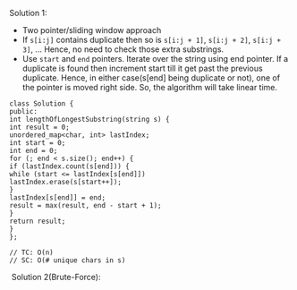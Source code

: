 Solution 1:
​
- Two pointer/sliding window approach
- If `s[i:j]` contains duplicate then so is `s[i:j + 1]`, `s[i:j + 2]`, `s[i:j + 3]`, ... Hence, no need to check those extra substrings.
- Use `start` and `end` pointers. Iterate over the string using end pointer. If a duplicate is found then increment start till it get past the previous duplicate. Hence, in either case(s[end] being duplicate or not), one of the pointer is moved right side. So, the algorithm will take linear time.
​
```
class Solution {
public:
int lengthOfLongestSubstring(string s) {
int result = 0;
unordered_map<char, int> lastIndex;
int start = 0;
int end = 0;
for (; end < s.size(); end++) {
if (lastIndex.count(s[end])) {
while (start <= lastIndex[s[end]])
lastIndex.erase(s[start++]);
}
lastIndex[s[end]] = end;
result = max(result, end - start + 1);
}
return result;
}
};
​
// TC: O(n)
// SC: O(# unique chars in s)
```
​
Solution 2(Brute-Force):